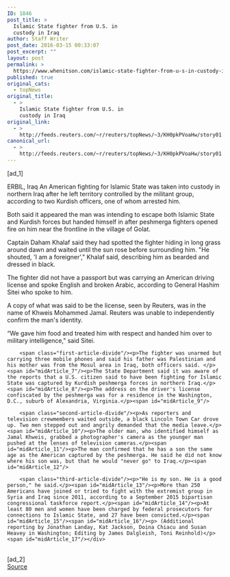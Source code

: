 ```yaml
---
ID: 1846
post_title: >
  Islamic State fighter from U.S. in
  custody in Iraq
author: Staff Writer
post_date: 2016-03-15 00:33:07
post_excerpt: ""
layout: post
permalink: >
  https://www.whenitson.com/islamic-state-fighter-from-u-s-in-custody-in-iraq/
published: true
original_cats:
  - topNews
original_title:
  - >
    Islamic State fighter from U.S. in
    custody in Iraq
original_link:
  - >
    http://feeds.reuters.com/~r/reuters/topNews/~3/KH0pkPVoaHw/story01.htm
canonical_url:
  - >
    http://feeds.reuters.com/~r/reuters/topNews/~3/KH0pkPVoaHw/story01.htm
---
```

 [ad_1]
<br><div id="articleText">
<span id="midArticle_start"/>

<span id="midArticle_0"/><span class="focusParagraph" readability="7"><p><span class="articleLocation">ERBIL, Iraq</span> An American fighting for Islamic State was taken into custody in northern Iraq after he left territory controlled by the militant group, according to two Kurdish officers, one of whom arrested him.</p></span><span id="midArticle_1"/><p>Both said it appeared the man was intending to escape both Islamic State and Kurdish forces but handed himself in after peshmerga fighters opened fire on him near the frontline in the village of Golat. </p><span id="midArticle_2"/><p>Captain Daham Khalaf said they had spotted the fighter hiding in long grass around dawn and waited until the sun rose before surrounding him. "He shouted, 'I am a foreigner'," Khalaf said, describing him as bearded and dressed in black.</p><span id="midArticle_3"/><p>The fighter did not have a passport but was carrying an American driving license and spoke English and broken Arabic, according to General Hashim Sitei who spoke to him. </p><span id="midArticle_4"/><p>A copy of what was said to be the license, seen by Reuters, was in the name of Khweis Mohammed Jamal. Reuters was unable to independently confirm the man's identity. </p><span id="midArticle_5"/><p>“We gave him food and treated him with respect and handed him over to military intelligence," said Sitei.    </p><span id="midArticle_6"/>
        
        <span class="first-article-divide"/><p>The fighter was unarmed but carrying three mobile phones and said his father was Palestinian and his mother was from the Mosul area in Iraq, both officers said. </p><span id="midArticle_7"/><p>The State Department said it was aware of the reports that a U.S. citizen said to have been fighting for Islamic State was captured by Kurdish peshmerga forces in northern Iraq.</p><span id="midArticle_8"/><p>The address on the driver's license confiscated by the peshmerga was for a residence in the Washington, D.C., suburb of Alexandria, Virginia.</p><span id="midArticle_9"/>
        
        <span class="second-article-divide"/><p>As reporters and television crewmembers waited outside, a black Lincoln Town Car drove up. Two men stepped out and angrily demanded that the media leave.</p><span id="midArticle_10"/><p>The older man, who identified himself as Jamal Khweis, grabbed a photographer's camera as the younger man pushed at the lenses of television cameras.</p><span id="midArticle_11"/><p>The man confirmed that he has a son the same age as the American captured by the peshmerga. He said he did not know where his son was, but that he would "never go" to Iraq.</p><span id="midArticle_12"/>
        
        <span class="third-article-divide"/><p>"He is my son. He is a good person," he said.</p><span id="midArticle_13"/><p>More than 250 Americans have joined or tried to fight with the extremist group in Syria and Iraq since 2011, according to a September 2015 bipartisan congressional taskforce report.</p><span id="midArticle_14"/><p>At least 80 men and women have been charged by federal prosecutors for connections to Islamic State, and 27 have been convicted.</p><span id="midArticle_15"/><span id="midArticle_16"/><p> (Additional reporting by Jonathan Landay, Kat Jackson, Doina Chiacu and Susan Heavey in Washington; Editing by James Dalgleish, Toni Reinhold)</p><span id="midArticle_17"/></div>
<br>[ad_2]
<br><a href="http://feeds.reuters.com/~r/reuters/topNews/~3/KH0pkPVoaHw/story01.htm">Source </a>